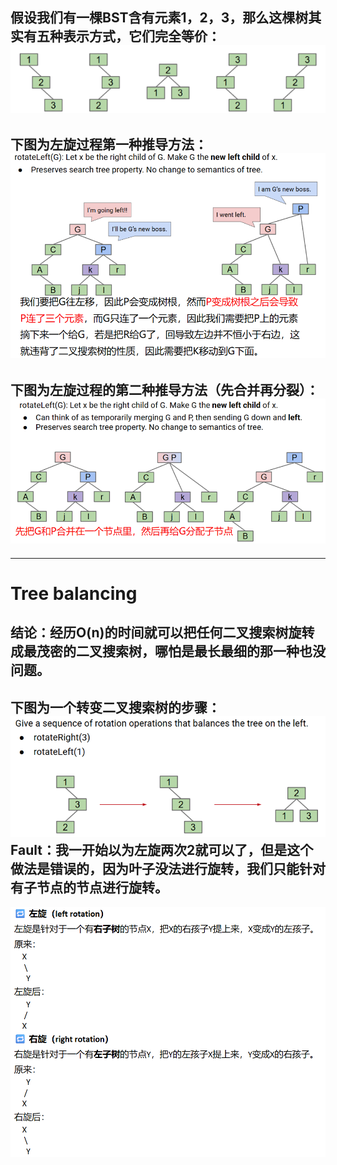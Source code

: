 ## 假设我们有一棵BST含有元素1，2，3，那么这棵树其实有五种表示方式，它们完全等价：![](附件/Pasted%20image%2020251005215832.png)

## 下图为左旋过程第一种推导方法：![](附件/Pasted%20image%2020251005215945.png)

## 下图为左旋过程的第二种推导方法（先合并再分裂）：![](附件/Pasted%20image%2020251005220114.png)

---

# Tree balancing
## 结论：经历O(n)的时间就可以把任何二叉搜索树旋转成最茂密的二叉搜索树，哪怕是最长最细的那一种也没问题。

## 下图为一个转变二叉搜索树的步骤：![](附件/Pasted%20image%2020251005220141.png)Fault：我一开始以为左旋两次2就可以了，但是这个做法是错误的，因为叶子没法进行旋转，我们只能针对有子节点的节点进行旋转。


![](附件/Pasted%20image%2020251005220401.png)




